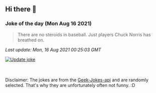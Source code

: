 ## Hi there 👋

### Joke of the day (Mon Aug 16 2021)
<!-- joke -->
>There are no steroids in baseball. Just players Chuck Norris has breathed on.
<!-- /joke -->

*Last update: Mon, 16 Aug 2021 00:25:03 GMT*

[![Update joke](https://github.com/nclskfm/nclskfm/actions/workflows/joke.yml/badge.svg)](https://github.com/nclskfm/nclskfm/actions/workflows/joke.yml)

<br><br>
Disclaimer: The jokes are from the [Geek-Jokes-api](https://github.com/sameerkumar18/geek-joke-api) and are randomly selected. That's why they are unfortunately often not funny. :D
